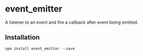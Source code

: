 # event_emitter
A listener to an event and fire a callback after event being emitted.

## Installation
```
npm install event_emitter --save
```
